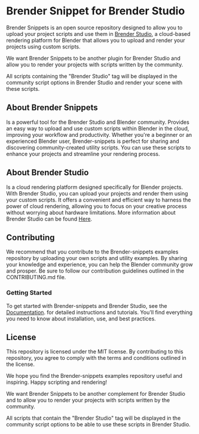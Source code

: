 # Brender Snippet for Brender Studio


Brender Snippets is an open source repository designed to allow you to upload your project scripts and use them in <a href="https://www.brenderstudio.com" target="_blank">Brender Studio</a>, a cloud-based rendering platform for Blender that allows you to upload and render your projects using custom scripts.



We want Brender Snippets to be another plugin for Brender Studio and allow you to render your projects with scripts written by the community.

All scripts containing the "Brender Studio" tag will be displayed in the community script options in Brender Studio and render your scene with these scripts.

## About Brender Snippets
Is a powerful tool for the Brender Studio and Blender community. Provides an easy way to upload and use custom scripts within Blender in the cloud, improving your workflow and productivity. Whether you're a beginner or an experienced Blender user, Brender-snippets is perfect for sharing and discovering community-created utility scripts. You can use these scripts to enhance your projects and streamline your rendering process.


## About Brender Studio
Is a cloud rendering platform designed specifically for Blender projects. With Brender Studio, you can upload your projects and render them using your custom scripts. It offers a convenient and efficient way to harness the power of cloud rendering, allowing you to focus on your creative process without worrying about hardware limitations.
More information about Brender Studio can be found <a href="https://www.brenderstudio.com/docs" target="_blank">Here</a>.

## Contributing
We recommend that you contribute to the Brender-snippets examples repository by uploading your own scripts and utility examples. By sharing your knowledge and experience, you can help the Blender community grow and prosper. Be sure to follow our contribution guidelines outlined in the CONTRIBUTING.md file.


### Getting Started
To get started with Brender-snippets and Brender Studio, see the <a href="https://www.brenderstudio.com/docs/guides/getting-started" target="_blank">Documentation</a>. for detailed instructions and tutorials. You'll find everything you need to know about installation, use, and best practices.


## License
This repository is licensed under the MIT license. By contributing to this repository, you agree to comply with the terms and conditions outlined in the license.

We hope you find the Brender-snippets examples repository useful and inspiring. Happy scripting and rendering!

We want Brender Snippets to be another complement for Brender Studio and to allow you to render your projects with scripts written by the community.

All scripts that contain the "Brender Studio" tag will be displayed in the community script options to be able to use these scripts in Brender Studio.
